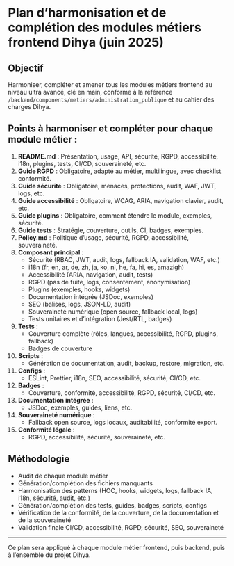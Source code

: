 # Plan d’harmonisation et de complétion des modules métiers frontend Dihya (juin 2025)

## Objectif
Harmoniser, compléter et amener tous les modules métiers frontend au niveau ultra avancé, clé en main, conforme à la référence `/backend/components/metiers/administration_publique` et au cahier des charges Dihya.

## Points à harmoniser et compléter pour chaque module métier :

1. **README.md** : Présentation, usage, API, sécurité, RGPD, accessibilité, i18n, plugins, tests, CI/CD, souveraineté, etc.
2. **Guide RGPD** : Obligatoire, adapté au métier, multilingue, avec checklist conformité.
3. **Guide sécurité** : Obligatoire, menaces, protections, audit, WAF, JWT, logs, etc.
4. **Guide accessibilité** : Obligatoire, WCAG, ARIA, navigation clavier, audit, etc.
5. **Guide plugins** : Obligatoire, comment étendre le module, exemples, sécurité.
6. **Guide tests** : Stratégie, couverture, outils, CI, badges, exemples.
7. **Policy.md** : Politique d’usage, sécurité, RGPD, accessibilité, souveraineté.
8. **Composant principal** :
   - Sécurité (RBAC, JWT, audit, logs, fallback IA, validation, WAF, etc.)
   - i18n (fr, en, ar, de, zh, ja, ko, nl, he, fa, hi, es, amazigh)
   - Accessibilité (ARIA, navigation, audit, tests)
   - RGPD (pas de fuite, logs, consentement, anonymisation)
   - Plugins (exemples, hooks, widgets)
   - Documentation intégrée (JSDoc, exemples)
   - SEO (balises, logs, JSON-LD, audit)
   - Souveraineté numérique (open source, fallback local, logs)
   - Tests unitaires et d’intégration (Jest/RTL, badges)
9. **Tests** :
   - Couverture complète (rôles, langues, accessibilité, RGPD, plugins, fallback)
   - Badges de couverture
10. **Scripts** :
    - Génération de documentation, audit, backup, restore, migration, etc.
11. **Configs** :
    - ESLint, Prettier, i18n, SEO, accessibilité, sécurité, CI/CD, etc.
12. **Badges** :
    - Couverture, conformité, accessibilité, RGPD, sécurité, CI/CD, etc.
13. **Documentation intégrée** :
    - JSDoc, exemples, guides, liens, etc.
14. **Souveraineté numérique** :
    - Fallback open source, logs locaux, auditabilité, conformité export.
15. **Conformité légale** :
    - RGPD, accessibilité, sécurité, souveraineté, etc.

## Méthodologie
- Audit de chaque module métier
- Génération/complétion des fichiers manquants
- Harmonisation des patterns (HOC, hooks, widgets, logs, fallback IA, i18n, sécurité, audit, etc.)
- Génération/complétion des tests, guides, badges, scripts, configs
- Vérification de la conformité, de la couverture, de la documentation et de la souveraineté
- Validation finale CI/CD, accessibilité, RGPD, sécurité, SEO, souveraineté

---

Ce plan sera appliqué à chaque module métier frontend, puis backend, puis à l’ensemble du projet Dihya.
